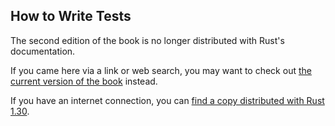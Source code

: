 ## How to Write Tests

The second edition of the book is no longer distributed with Rust's documentation.

If you came here via a link or web search, you may want to check out [the current version of the book](../ch11-01-writing-tests.html) instead.

If you have an internet connection, you can [find a copy distributed with Rust 1.30](https://doc.rust-lang.org/1.30.0/book/second-edition/ch11-01-writing-tests.html).